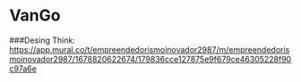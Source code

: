 # VanGo

###Desing Think:
<https://app.mural.co/t/empreendedorismoinovador2987/m/empreendedorismoinovador2987/1678820622674/179836cce127875e9f679ce46305228f90c97a6e>
